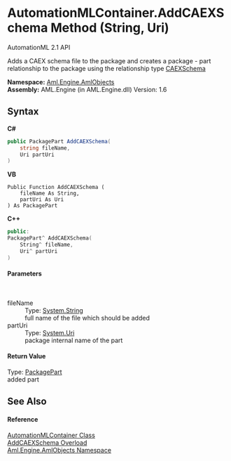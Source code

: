 # AutomationMLContainer.AddCAEXSchema Method (String, Uri)
AutomationML 2.1 API 

Adds a CAEX schema file to the package and creates a package - part relationship to the package using the relationship type <a href="F_Aml_Engine_AmlObjects_AutomationMLContainer_RelationshipType_CAEXSchema">CAEXSchema</a>

**Namespace:**&nbsp;<a href="N_Aml_Engine_AmlObjects">Aml.Engine.AmlObjects</a><br />**Assembly:**&nbsp;AML.Engine (in AML.Engine.dll) Version: 1.6

## Syntax

**C#**<br />
``` C#
public PackagePart AddCAEXSchema(
	string fileName,
	Uri partUri
)
```

**VB**<br />
``` VB
Public Function AddCAEXSchema ( 
	fileName As String,
	partUri As Uri
) As PackagePart
```

**C++**<br />
``` C++
public:
PackagePart^ AddCAEXSchema(
	String^ fileName, 
	Uri^ partUri
)
```


#### Parameters
&nbsp;<dl><dt>fileName</dt><dd>Type: <a href="https://docs.microsoft.com/dotnet/api/system.string" target="_parent" rel="noopener noreferrer">System.String</a><br />full name of the file which should be added</dd><dt>partUri</dt><dd>Type: <a href="https://docs.microsoft.com/dotnet/api/system.uri" target="_parent" rel="noopener noreferrer">System.Uri</a><br />package internal name of the part</dd></dl>

#### Return Value
Type: <a href="https://docs.microsoft.com/dotnet/api/system.io.packaging.packagepart" target="_parent" rel="noopener noreferrer">PackagePart</a><br />added part

## See Also


#### Reference
<a href="T_Aml_Engine_AmlObjects_AutomationMLContainer">AutomationMLContainer Class</a><br /><a href="Overload_Aml_Engine_AmlObjects_AutomationMLContainer_AddCAEXSchema">AddCAEXSchema Overload</a><br /><a href="N_Aml_Engine_AmlObjects">Aml.Engine.AmlObjects Namespace</a><br />